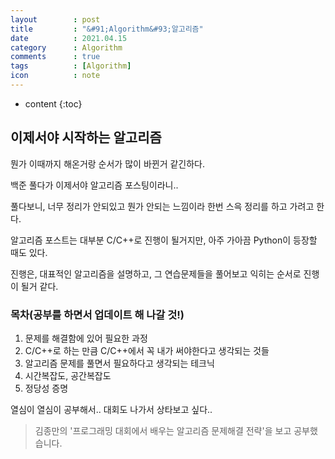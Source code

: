 ```yaml
---
layout        : post
title         : "&#91;Algorithm&#93;알고리즘"
date          : 2021.04.15
category      : Algorithm
comments      : true
tags          : [Algorithm]
icon          : note
---
```


* content
{:toc}

## 이제서야 시작하는 알고리즘

뭔가 이때까지 해온거랑 순서가 많이 바뀐거 같긴하다.

백준 풀다가 이제서야 알고리즘 포스팅이라니..

풀다보니, 너무 정리가 안되있고 뭔가 안되는 느낌이라 한번 스윽 정리를 하고 가려고 한다.


알고리즘 포스트는 대부분 C/C++로 진행이 될거지만, 아주 가아끔 Python이 등장할 때도 있다.

진행은, 대표적인 알고리즘을 설명하고, 그 연습문제들을 풀어보고 익히는 순서로 진행이 될거 같다.

### 목차(공부를 하면서 업데이트 해 나갈 것!)

1. 문제를 해결함에 있어 필요한 과정
2. C/C++로 하는 만큼 C/C++에서 꼭 내가 써야한다고 생각되는 것들
3. 알고리즘 문제를 풀면서 필요하다고 생각되는 테크닉
4. 시간복잡도, 공간복잡도
5. 정당성 증명



열심이 열심이 공부해서.. 대회도 나가서 상타보고 싶다..

> 김종만의 '프로그래밍 대회에서 배우는 알고리즘 문제해결 전략'을 보고 공부했습니다.